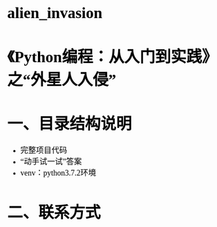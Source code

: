 <font face='宋体' color=black size=4>

# alien_invasion

# 《Python编程：从入门到实践》之“外星人入侵”



# 一、目录结构说明

- 完整项目代码
- “动手试一试”答案
- venv：python3.7.2环境


# 二、联系方式

</font>
